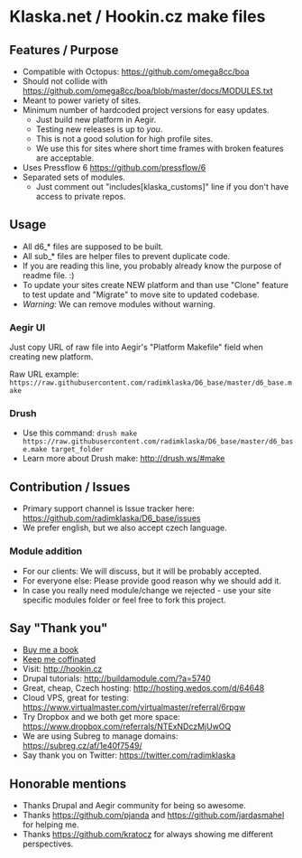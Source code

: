 # Klaska.net / Hookin.cz make files

## Features / Purpose

* Compatible with Octopus: https://github.com/omega8cc/boa
* Should not collide with https://github.com/omega8cc/boa/blob/master/docs/MODULES.txt
* Meant to power variety of sites.
* Minimum number of hardcoded project versions for easy updates.
  * Just build new platform in Aegir.
  * Testing new releases is up to *you*.
  * This is not a good solution for high profile sites.
  * We use this for sites where short time frames with broken features are acceptable.
* Uses Pressflow 6 https://github.com/pressflow/6
* Separated sets of modules.
  * Just comment out "includes[klaska_customs]" line if you don't have access to private repos.

## Usage

* All d6_* files are supposed to be built.
* All sub_* files are helper files to prevent duplicate code.
* If you are reading this line, you probably already know the purpose of readme file. :)
* To update your sites create NEW platform and than use "Clone" feature to test update and "Migrate" to move site to updated codebase.
* *Warning:* We can remove modules without warning.

### Aegir UI

Just copy URL of raw file into Aegir's "Platform Makefile" field when creating new platform.

Raw URL example: `https://raw.githubusercontent.com/radimklaska/D6_base/master/d6_base.make`

### Drush

* Use this command: `drush make https://raw.githubusercontent.com/radimklaska/D6_base/master/d6_base.make target_folder`
* Learn more about Drush make: http://drush.ws/#make

## Contribution / Issues

* Primary support channel is Issue tracker here: https://github.com/radimklaska/D6_base/issues
* We prefer english, but we also accept czech language.

### Module addition

* For our clients: We will discuss, but it will be probably accepted.
* For everyone else: Please provide good reason why we should add it.
* In case you really need module/change we rejected - use your site specific modules folder or feel free to fork this project.

## Say "Thank you"

* [Buy me a book](https://www.paypal.com/cgi-bin/webscr?cmd=_donations&business=5QQNR98LZBJQS&lc=US&item_name=Klaska%2enet&item_number=github%2dd7make&currency_code=USD&bn=PP%2dDonationsBF%3abtn_donate_SM%2egif%3aNonHosted)
* [Keep me coffinated](https://www.gittip.com/radimklaska/)
* Visit: http://hookin.cz
* Drupal tutorials: http://buildamodule.com/?a=5740
* Great, cheap, Czech hosting: http://hosting.wedos.com/d/64648
* Cloud VPS, great for testing: https://www.virtualmaster.com/virtualmaster/referral/6rpgw
* Try Dropbox and we both get more space: https://www.dropbox.com/referrals/NTExNDczMjUwOQ
* We are using Subreg to manage domains: https://subreg.cz/af/1e40f7549/
* Say thank you on Twitter: https://twitter.com/radimklaska

## Honorable mentions

* Thanks Drupal and Aegir community for being so awesome.
* Thanks https://github.com/pjanda and https://github.com/jardasmahel for helping me.
* Thanks https://github.com/kratocz for always showing me different perspectives.
